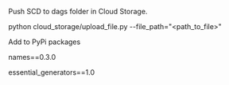 Push SCD to dags folder in Cloud Storage.

python cloud_storage/upload_file.py --file_path="<path_to_file>"

Add to PyPi packages

names==0.3.0

essential_generators==1.0